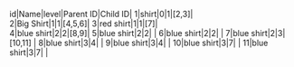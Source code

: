 id|Name|level|Parent ID|Child ID|
1|shirt|0|1|[2,3]|  
2|Big Shirt|1|1|[4,5,6]|
3|red shirt|1|1|[7]|  
4|blue shirt|2|2|[8,9]| 
5|blue shirt|2|2| | 
6|blue shirt|2|2| | 
7|blue shirt|2|3|[10,11] | 
8|blue shirt|3|4| |
9|blue shirt|3|4| | 
10|blue shirt|3|7| |
11|blue shirt|3|7| | 
 